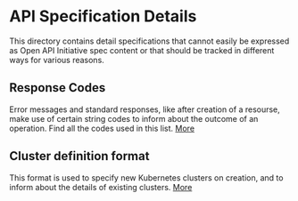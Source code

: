 # API Specification Details

This directory contains detail specifications that cannot easily be expressed as Open API Initiative spec content or that should be tracked in different ways for various reasons.

## Response Codes

Error messages and standard responses, like after creation of a resourse, make use of certain string codes to inform about the outcome of an operation. Find all the codes used in this list. [More](RESPONSE_CODES.md)

## Cluster definition format

This format is used to specify new Kubernetes clusters on creation, and to inform about the details of existing clusters. [More](CLUSTER_DEFINITION.md)
